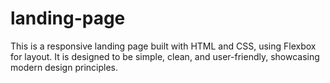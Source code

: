 # landing-page
This is a responsive landing page built with HTML and CSS, using Flexbox for layout. It is designed to be simple, clean, and user-friendly, showcasing modern design principles.